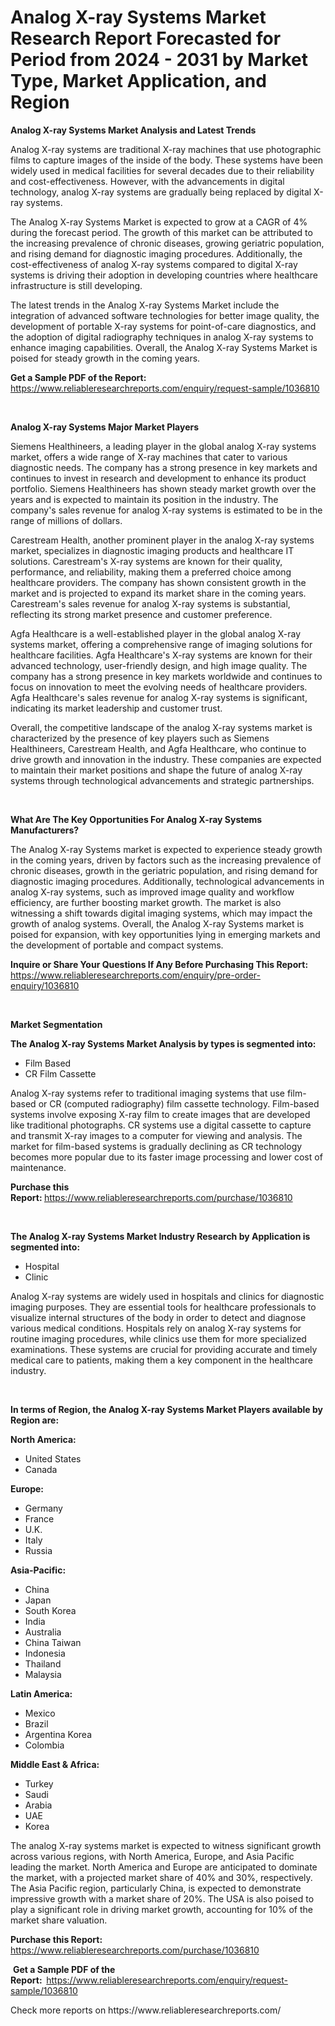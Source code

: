 <p><h1>Analog X-ray Systems Market Research Report Forecasted for Period from 2024 -  2031 by Market Type, Market Application, and Region</h1></p><p><strong>Analog X-ray Systems Market Analysis and Latest Trends</strong></p>
<p><p>Analog X-ray systems are traditional X-ray machines that use photographic films to capture images of the inside of the body. These systems have been widely used in medical facilities for several decades due to their reliability and cost-effectiveness. However, with the advancements in digital technology, analog X-ray systems are gradually being replaced by digital X-ray systems.</p><p>The Analog X-ray Systems Market is expected to grow at a CAGR of 4% during the forecast period. The growth of this market can be attributed to the increasing prevalence of chronic diseases, growing geriatric population, and rising demand for diagnostic imaging procedures. Additionally, the cost-effectiveness of analog X-ray systems compared to digital X-ray systems is driving their adoption in developing countries where healthcare infrastructure is still developing.</p><p>The latest trends in the Analog X-ray Systems Market include the integration of advanced software technologies for better image quality, the development of portable X-ray systems for point-of-care diagnostics, and the adoption of digital radiography techniques in analog X-ray systems to enhance imaging capabilities. Overall, the Analog X-ray Systems Market is poised for steady growth in the coming years.</p></p>
<p><strong>Get a Sample PDF of the Report:&nbsp;</strong> <a href="https://www.reliableresearchreports.com/enquiry/request-sample/1036810">https://www.reliableresearchreports.com/enquiry/request-sample/1036810</a></p>
<p>&nbsp;</p>
<p><strong>Analog X-ray Systems Major Market Players</strong></p>
<p><p>Siemens Healthineers, a leading player in the global analog X-ray systems market, offers a wide range of X-ray machines that cater to various diagnostic needs. The company has a strong presence in key markets and continues to invest in research and development to enhance its product portfolio. Siemens Healthineers has shown steady market growth over the years and is expected to maintain its position in the industry. The company's sales revenue for analog X-ray systems is estimated to be in the range of millions of dollars.</p><p>Carestream Health, another prominent player in the analog X-ray systems market, specializes in diagnostic imaging products and healthcare IT solutions. Carestream's X-ray systems are known for their quality, performance, and reliability, making them a preferred choice among healthcare providers. The company has shown consistent growth in the market and is projected to expand its market share in the coming years. Carestream's sales revenue for analog X-ray systems is substantial, reflecting its strong market presence and customer preference.</p><p>Agfa Healthcare is a well-established player in the global analog X-ray systems market, offering a comprehensive range of imaging solutions for healthcare facilities. Agfa Healthcare's X-ray systems are known for their advanced technology, user-friendly design, and high image quality. The company has a strong presence in key markets worldwide and continues to focus on innovation to meet the evolving needs of healthcare providers. Agfa Healthcare's sales revenue for analog X-ray systems is significant, indicating its market leadership and customer trust.</p><p>Overall, the competitive landscape of the analog X-ray systems market is characterized by the presence of key players such as Siemens Healthineers, Carestream Health, and Agfa Healthcare, who continue to drive growth and innovation in the industry. These companies are expected to maintain their market positions and shape the future of analog X-ray systems through technological advancements and strategic partnerships.</p></p>
<p>&nbsp;</p>
<p><strong>What Are The Key Opportunities For Analog X-ray Systems Manufacturers?</strong></p>
<p><p>The Analog X-ray Systems market is expected to experience steady growth in the coming years, driven by factors such as the increasing prevalence of chronic diseases, growth in the geriatric population, and rising demand for diagnostic imaging procedures. Additionally, technological advancements in analog X-ray systems, such as improved image quality and workflow efficiency, are further boosting market growth. The market is also witnessing a shift towards digital imaging systems, which may impact the growth of analog systems. Overall, the Analog X-ray Systems market is poised for expansion, with key opportunities lying in emerging markets and the development of portable and compact systems.</p></p>
<p><strong>Inquire or Share Your Questions If Any Before Purchasing This Report:</strong> <a href="https://www.reliableresearchreports.com/enquiry/pre-order-enquiry/1036810">https://www.reliableresearchreports.com/enquiry/pre-order-enquiry/1036810</a></p>
<p>&nbsp;</p>
<p><strong>Market Segmentation</strong></p>
<p><strong>The Analog X-ray Systems Market Analysis by types is segmented into:</strong></p>
<p><ul><li>Film Based</li><li>CR Film Cassette</li></ul></p>
<p><p>Analog X-ray systems refer to traditional imaging systems that use film-based or CR (computed radiography) film cassette technology. Film-based systems involve exposing X-ray film to create images that are developed like traditional photographs. CR systems use a digital cassette to capture and transmit X-ray images to a computer for viewing and analysis. The market for film-based systems is gradually declining as CR technology becomes more popular due to its faster image processing and lower cost of maintenance.</p></p>
<p><strong>Purchase this Report:&nbsp;</strong><a href="https://www.reliableresearchreports.com/purchase/1036810">https://www.reliableresearchreports.com/purchase/1036810</a></p>
<p>&nbsp;</p>
<p><strong>The Analog X-ray Systems Market Industry Research by Application is segmented into:</strong></p>
<p><ul><li>Hospital</li><li>Clinic</li></ul></p>
<p><p>Analog X-ray systems are widely used in hospitals and clinics for diagnostic imaging purposes. They are essential tools for healthcare professionals to visualize internal structures of the body in order to detect and diagnose various medical conditions. Hospitals rely on analog X-ray systems for routine imaging procedures, while clinics use them for more specialized examinations. These systems are crucial for providing accurate and timely medical care to patients, making them a key component in the healthcare industry.</p></p>
<p>&nbsp;</p>
<p><strong>In terms of Region, the Analog X-ray Systems Market Players available by Region are:</strong></p>
<p>
    <p> <strong> North America: </strong>
        <ul>
            <li>United States</li>
            <li>Canada</li>
        </ul>
        </p> 
    <p> <strong> Europe: </strong>
        <ul>
            <li>Germany</li>
            <li>France</li>
            <li>U.K.</li>
            <li>Italy</li>
            <li>Russia</li>
        </ul>
        </p> 
    <p> <strong> Asia-Pacific: </strong>
        <ul>
            <li>China</li>
            <li>Japan</li>
            <li>South Korea</li>
            <li>India</li>
            <li>Australia</li>
            <li>China Taiwan</li>
            <li>Indonesia</li>
            <li>Thailand</li>
            <li>Malaysia</li>
        </ul>
        </p> 
    <p> <strong> Latin America: </strong>
        <ul>
            <li>Mexico</li>
            <li>Brazil</li>
            <li>Argentina Korea</li>
            <li>Colombia</li>
        </ul>
        </p> 
    <p> <strong> Middle East & Africa: </strong>
        <ul>
            <li>Turkey</li>
            <li>Saudi</li>
            <li>Arabia</li>
            <li>UAE</li>
            <li>Korea</li>
        </ul>
    </p>
    </p>
<p><p>The analog X-ray systems market is expected to witness significant growth across various regions, with North America, Europe, and Asia Pacific leading the market. North America and Europe are anticipated to dominate the market, with a projected market share of 40% and 30%, respectively. The Asia Pacific region, particularly China, is expected to demonstrate impressive growth with a market share of 20%. The USA is also poised to play a significant role in driving market growth, accounting for 10% of the market share valuation.</p></p>
<p><strong>Purchase this Report: </strong><a href="https://www.reliableresearchreports.com/purchase/1036810">https://www.reliableresearchreports.com/purchase/1036810</a></p>
<p>&nbsp;<strong>Get a Sample PDF of the Report:&nbsp;&nbsp;</strong><a href="https://www.reliableresearchreports.com/enquiry/request-sample/1036810">https://www.reliableresearchreports.com/enquiry/request-sample/1036810</a></p>
<p><strong></strong></p>
<p>Check more reports on https://www.reliableresearchreports.com/</p>